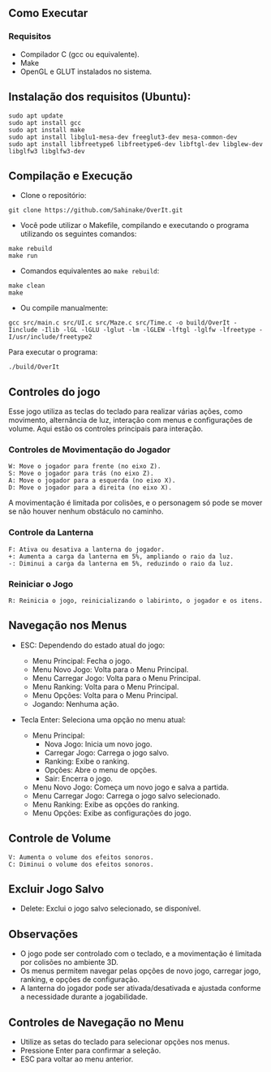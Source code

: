 ## Como Executar
### Requisitos
* Compilador C (gcc ou equivalente).
* Make
* OpenGL e GLUT instalados no sistema.

## Instalação dos requisitos (Ubuntu):
```
sudo apt update
sudo apt install gcc
sudo apt install make
sudo apt install libglu1-mesa-dev freeglut3-dev mesa-common-dev
sudo apt install libfreetype6 libfreetype6-dev libftgl-dev libglew-dev libglfw3 libglfw3-dev
```

## Compilação e Execução
* Clone o repositório:

``` 
git clone https://github.com/Sahinake/OverIt.git
```
* Você pode utilizar o Makefile, compilando e executando o programa utilizando os seguintes comandos:
```
make rebuild
make run
```

* Comandos equivalentes ao ```make rebuild```:
```
make clean
make
```

* Ou compile manualmente:
```
gcc src/main.c src/UI.c src/Maze.c src/Time.c -o build/OverIt -Iinclude -Ilib -lGL -lGLU -lglut -lm -lGLEW -lftgl -lglfw -lfreetype -I/usr/include/freetype2
```

Para executar o programa:
```
./build/OverIt
```

## Controles do jogo
Esse jogo utiliza as teclas do teclado para realizar várias ações, como movimento, alternância de luz, interação com menus e configurações de volume. Aqui estão os controles principais para interação.
### Controles de Movimentação do Jogador

    W: Move o jogador para frente (no eixo Z).
    S: Move o jogador para trás (no eixo Z).
    A: Move o jogador para a esquerda (no eixo X).
    D: Move o jogador para a direita (no eixo X).

A movimentação é limitada por colisões, e o personagem só pode se mover se não houver nenhum obstáculo no caminho.
### Controle da Lanterna

    F: Ativa ou desativa a lanterna do jogador.
    +: Aumenta a carga da lanterna em 5%, ampliando o raio da luz.
    -: Diminui a carga da lanterna em 5%, reduzindo o raio da luz.

### Reiniciar o Jogo
    R: Reinicia o jogo, reinicializando o labirinto, o jogador e os itens.

## Navegação nos Menus
* ESC: Dependendo do estado atual do jogo:
    * Menu Principal: Fecha o jogo.
    * Menu Novo Jogo: Volta para o Menu Principal.
    * Menu Carregar Jogo: Volta para o Menu Principal.
    * Menu Ranking: Volta para o Menu Principal.
    * Menu Opções: Volta para o Menu Principal.
    * Jogando: Nenhuma ação.

* Tecla Enter: Seleciona uma opção no menu atual:
    * Menu Principal:
        * Nova Jogo: Inicia um novo jogo.
        * Carregar Jogo: Carrega o jogo salvo.
        * Ranking: Exibe o ranking.
        * Opções: Abre o menu de opções.
        * Sair: Encerra o jogo.
    * Menu Novo Jogo: Começa um novo jogo e salva a partida.
    * Menu Carregar Jogo: Carrega o jogo salvo selecionado.
    * Menu Ranking: Exibe as opções do ranking.
    * Menu Opções: Exibe as configurações do jogo.

## Controle de Volume
    V: Aumenta o volume dos efeitos sonoros.
    C: Diminui o volume dos efeitos sonoros.

## Excluir Jogo Salvo
* Delete: Exclui o jogo salvo selecionado, se disponível.

## Observações
* O jogo pode ser controlado com o teclado, e a movimentação é limitada por colisões no ambiente 3D.
* Os menus permitem navegar pelas opções de novo jogo, carregar jogo, ranking, e opções de configuração.
* A lanterna do jogador pode ser ativada/desativada e ajustada conforme a necessidade durante a jogabilidade.

## Controles de Navegação no Menu
* Utilize as setas do teclado para selecionar opções nos menus.
* Pressione Enter para confirmar a seleção.
* ESC para voltar ao menu anterior.
